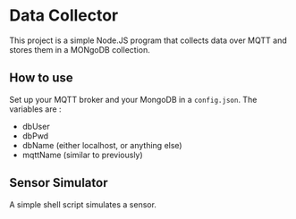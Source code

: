 # Data Collector

This project is a simple Node.JS program that collects data over MQTT and stores them in a MONgoDB collection.

## How to use

Set up your MQTT broker and your MongoDB in a ```config.json```.
The variables are :
* dbUser
* dbPwd
* dbName (either localhost, or anything else)
* mqttName (similar to previously)

## Sensor Simulator

A simple shell script simulates a sensor.
